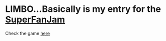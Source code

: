 # LIMBO...Basically is my entry for the [SuperFanJam](http://jams.gamejolt.io/superfanjam)

Check the game [here](http://http://gamejolt.com/games/limbo-basically/256188)
